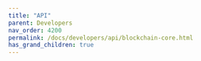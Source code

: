 ```yaml
---
title: "API"
parent: Developers
nav_order: 4200
permalink: /docs/developers/api/blockchain-core.html
has_grand_children: true
---
```


<!-- section header page -->
